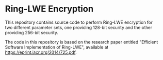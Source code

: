 Ring-LWE Encryption
========
This repository contains source code to perform Ring-LWE encryption for two different parameter sets, one providing 128-bit security and the other providing 256-bit security.


The code in this repository is based on the research paper entitled "Efficient Software Implementation of Ring-LWE", available at https://eprint.iacr.org/2014/725.pdf. 
